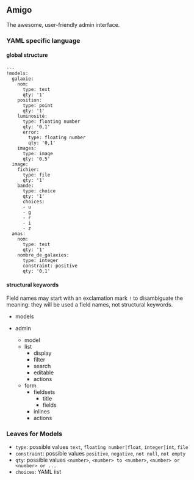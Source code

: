 ## Amigo

The awesome, user-friendly admin interface.

### YAML specific language

#### global structure

```
---
!models:
  galaxie:
    nom:
      type: text
      qty: '1'
    position:
      type: point
      qty: '1'
    luminosité:
      type: floating number
      qty: '0,1'
      error:
        type: floating number
        qty: '0,1'
    images:
      type: image
      qty: '0,5'
  image:
    fichier:
      type: file
      qty: '1'
    bande:
      type: choice
      qty: '1'
      choices:
      - u
      - g
      - r
      - i
      - z
  amas:
    nom:
      type: text
      qty: '1'
    nombre_de_galaxies:
      type: integer
      constraint: positive
      qty: '0,1'
```

#### structural keywords

Field names may start with an exclamation mark `!` to disambiguate the meaning: they will be used a field names, not structural keywords.

- models
  
- admin
  - model
  - list
    - display
    - filter
    - search
    - editable
    - actions
  - form
    - fieldsets
      - title
      - fields
    - inlines
    - actions

### Leaves for Models

- `type`: possible values `text`, `floating number|float`, `integer|int`, `file`
- `constraint`: possible values `positive`, `negative`, `not null`, `not empty`
- `qty`: possible values `<number>`, `<number> to <number>`, `<number> or <number> or ...`
- `choices`: YAML list
